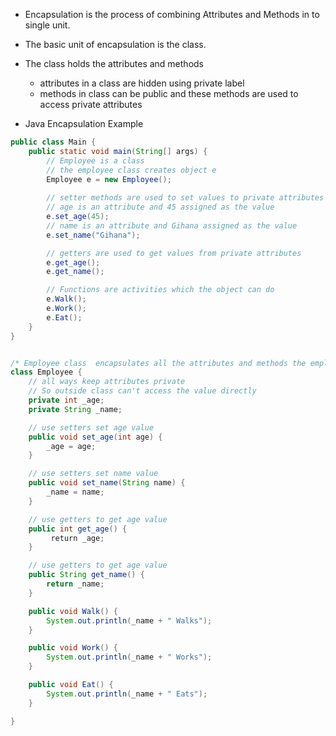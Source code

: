 
- Encapsulation is the process of combining Attributes and Methods in to single unit.

- The basic unit of encapsulation is the class.

- The class holds the attributes and methods

  - attributes in a class are hidden using private label
  - methods in class can be public and these methods are used to access private attributes

- Java Encapsulation Example

```Java
public class Main {
    public static void main(String[] args) {
        // Employee is a class
        // the employee class creates object e
        Employee e = new Employee();
       
		// setter methods are used to set values to private attributes
        // age is an attribute and 45 assigned as the value
        e.set_age(45);
        // name is an attribute and Gihana assigned as the value
        e.set_name("Gihana");

		// getters are used to get values from private attributes
		e.get_age();
		e.get_name();

        // Functions are activities which the object can do
        e.Walk();
        e.Work();
        e.Eat();
    }
}


/* Employee class  encapsulates all the attributes and methods the employee has like a capsule*/
class Employee {
    // all ways keep attributes private
    // So outside class can't access the value directly
    private int _age;
    private String _name;

    // use setters set age value
    public void set_age(int age) {
        _age = age;
    }

    // use setters set name value
    public void set_name(String name) {
        _name = name;
    }

    // use getters to get age value
    public int get_age() {
         return _age;
    }

    // use getters to get age value
    public String get_name() {
        return _name;
    }

    public void Walk() {
        System.out.println(_name + " Walks");
    }

    public void Work() {
        System.out.println(_name + " Works");
    }

    public void Eat() {
        System.out.println(_name + " Eats");
    }

}
```
